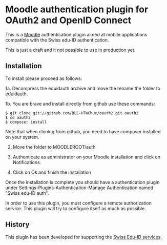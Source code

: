 Moodle authentication plugin for OAuth2 and OpenID Connect
=========================================================================

This is a [Moodle](http://moodle.org) authentication plugin aimed at mobile
applications compatible with the Swiss edu-ID authentication.

This is just a draft and it not possible to use in production yet.

Installation
------------

To install please proceed as follows:

 1a. Decompress the eduidauth archive and move the rename the folder to eduidauth.

 1b. You are brave and install directly from github use these commands:

 ```
 $ git clone git://github.com/BLC-HTWChur/oauth2.git oauth2
 $ cd oauth2
 $ composer install
 ```

Note that when cloning from github, you need to have composer installed on your
system.

 2. Move the folder to MOODLEROOT/auth

 4. Authenticate as administrator on your Moodle installation and click on Notifications.

 5. Click on Ok and finish the installation

Once the installation is complete you should have a authentication plugin under
Settings-Plugins-Authentication-Manage Authentication named "Swiss edu-ID auth".

In order to use this plugin, you must configure a remote authorization service.
This plugin will try to configure itself as much as possible. 

History
-------

This plugin has been developed for supporting the [Swiss Edu-ID services](http://eduid.ch).
